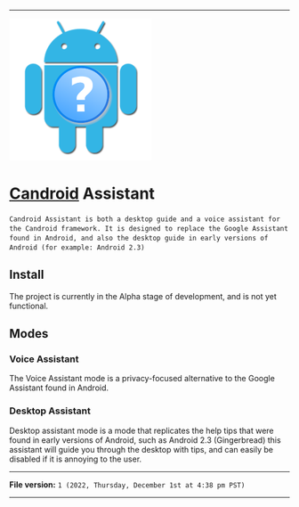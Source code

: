 
***

<img alt="Candroid Assistant logo failed to load. Click/tap here to attempt to view it" src="/Candroid-Assistant_1000pIcon_V1_HighCompression.png" width="256"/>

# [Candroid](https://github.com/seanpm2001/Candroid/) Assistant

`Candroid Assistant is both a desktop guide and a voice assistant for the Candroid framework. It is designed to replace the Google Assistant found in Android, and also the desktop guide in early versions of Android (for example: Android 2.3)`

## Install

The project is currently in the Alpha stage of development, and is not yet functional.

## Modes

### Voice Assistant

The Voice Assistant mode is a privacy-focused alternative to the Google Assistant found in Android.

### Desktop Assistant

Desktop assistant mode is a mode that replicates the help tips that were found in early versions of Android, such as Android 2.3 (Gingerbread) this assistant will guide you through the desktop with tips, and can easily be disabled if it is annoying to the user.

***

**File version:** `1 (2022, Thursday, December 1st at 4:38 pm PST)`

***
